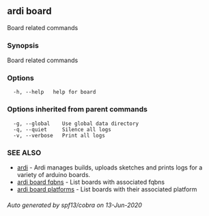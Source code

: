 ## ardi board

Board related commands

### Synopsis


Board related commands

### Options

```
  -h, --help   help for board
```

### Options inherited from parent commands

```
  -g, --global    Use global data directory
  -q, --quiet     Silence all logs
  -v, --verbose   Print all logs
```

### SEE ALSO

* [ardi](ardi.md)	 - Ardi manages builds, uploads sketches and prints logs for a variety of arduino boards.
* [ardi board fqbns](ardi_board_fqbns.md)	 - List boards with associated fqbns
* [ardi board platforms](ardi_board_platforms.md)	 - List boards with their associated platform

###### Auto generated by spf13/cobra on 13-Jun-2020
